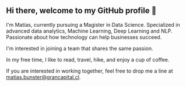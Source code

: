 ## Hi there, welcome to my GitHub profile 👋

I'm Matías, currently pursuing a Magister in Data Science. Specialized in advanced data analytics, Machine Learning, Deep Learning and NLP. Passionate about how technology can help businesses succeed.

I'm interested in joining a team that shares the same passion.

In my free time, I like to read, travel, hike, and enjoy a cup of coffee.

If you are interested in working together, feel free to drop me a line at matias.bunster@grancapital.cl.

<!--
**MatiasBunsterRaby/MatiasBunsterRaby** is a ✨ _special_ ✨ repository because its `README.md` (this file) appears on your GitHub profile.

Here are some ideas to get you started:

- 🔭 I’m currently working on ...
- 🌱 I’m currently learning ...
- 👯 I’m looking to collaborate on ...
- 🤔 I’m looking for help with ...
- 💬 Ask me about ...
- 📫 How to reach me: ...
- 😄 Pronouns: ...
- ⚡ Fun fact: ...
--
